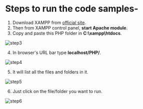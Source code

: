 # Steps to run the code samples-

 1. Download XAMPP from [official site](https://www.apachefriends.org/download.html).
 2. Then from XAMPP control panel, **start Apache module**.
 3. Copy and paste this PHP folder in **C:\xampp\htdocs**.
 
 ![step3](https://github.com/rid17pawar/BackToBasics-Hacktoberfest/blob/main/PHP/readme_images/Screenshot%20(157).png)
 
 4. In browser's URL bar type **localhost/PHP/**.
 
 ![step4](https://github.com/rid17pawar/BackToBasics-Hacktoberfest/blob/main/PHP/readme_images/Screenshot%20(154).png)
 
 5. It will list all the files and folders in it.
 
 ![step5](https://github.com/rid17pawar/BackToBasics-Hacktoberfest/blob/main/PHP/readme_images/Screenshot%20(155).png)
 
 6. Just click on the file/folder you want to run.
 
 ![step6](https://github.com/rid17pawar/BackToBasics-Hacktoberfest/blob/main/PHP/readme_images/Screenshot%20(156).png)

